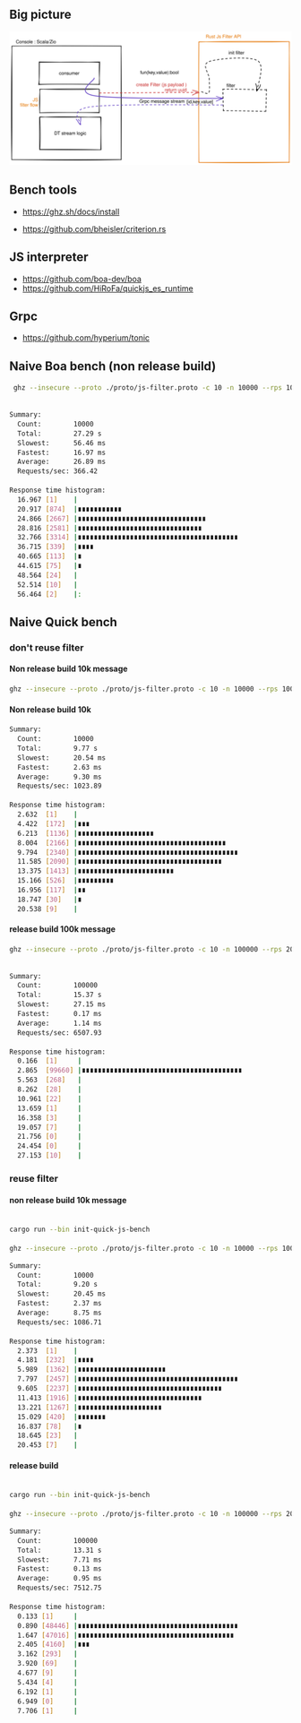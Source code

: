 ## Big picture
![](./doc/.excalidraw.svg)

## Bench tools
* https://ghz.sh/docs/install

* https://github.com/bheisler/criterion.rs


## JS interpreter

* https://github.com/boa-dev/boa
* https://github.com/HiRoFa/quickjs_es_runtime

## Grpc 
* https://github.com/hyperium/tonic


## Naive Boa bench (non release build)
```sh
 ghz --insecure --proto ./proto/js-filter.proto -c 10 -n 10000 --rps 10000  --call jsfilter.Filter.filter -d '{"js":"(payload) => payload.a===\'x\'","payload":"{\\"a\\":\\"x\\"}"}' 127.0.0.1:50051
```

```sh

Summary:
  Count:        10000
  Total:        27.29 s
  Slowest:      56.46 ms
  Fastest:      16.97 ms
  Average:      26.89 ms
  Requests/sec: 366.42

Response time histogram:
  16.967 [1]    |
  20.917 [874]  |∎∎∎∎∎∎∎∎∎∎∎
  24.866 [2667] |∎∎∎∎∎∎∎∎∎∎∎∎∎∎∎∎∎∎∎∎∎∎∎∎∎∎∎∎∎∎∎∎
  28.816 [2581] |∎∎∎∎∎∎∎∎∎∎∎∎∎∎∎∎∎∎∎∎∎∎∎∎∎∎∎∎∎∎∎
  32.766 [3314] |∎∎∎∎∎∎∎∎∎∎∎∎∎∎∎∎∎∎∎∎∎∎∎∎∎∎∎∎∎∎∎∎∎∎∎∎∎∎∎∎
  36.715 [339]  |∎∎∎∎
  40.665 [113]  |∎
  44.615 [75]   |∎
  48.564 [24]   |
  52.514 [10]   |
  56.464 [2]    |:

```


## Naive Quick bench  

### don't reuse filter

#### Non release build 10k message
```sh 
ghz --insecure --proto ./proto/js-filter.proto -c 10 -n 10000 --rps 10000  --call jsfilter.Filter.filter -d '{"js":"function filter(payload){ return payload.a===\'x\'}","payload":"{\\"a\\":\\"x\\"}"}' 127.0.0.1:50051

```
 #### Non release build 10k
```sh
Summary:
  Count:        10000
  Total:        9.77 s
  Slowest:      20.54 ms
  Fastest:      2.63 ms
  Average:      9.30 ms
  Requests/sec: 1023.89

Response time histogram:
  2.632  [1]    |
  4.422  [172]  |∎∎∎
  6.213  [1136] |∎∎∎∎∎∎∎∎∎∎∎∎∎∎∎∎∎∎∎
  8.004  [2166] |∎∎∎∎∎∎∎∎∎∎∎∎∎∎∎∎∎∎∎∎∎∎∎∎∎∎∎∎∎∎∎∎∎∎∎∎∎
  9.794  [2340] |∎∎∎∎∎∎∎∎∎∎∎∎∎∎∎∎∎∎∎∎∎∎∎∎∎∎∎∎∎∎∎∎∎∎∎∎∎∎∎∎
  11.585 [2090] |∎∎∎∎∎∎∎∎∎∎∎∎∎∎∎∎∎∎∎∎∎∎∎∎∎∎∎∎∎∎∎∎∎∎∎∎
  13.375 [1413] |∎∎∎∎∎∎∎∎∎∎∎∎∎∎∎∎∎∎∎∎∎∎∎∎
  15.166 [526]  |∎∎∎∎∎∎∎∎∎
  16.956 [117]  |∎∎
  18.747 [30]   |∎
  20.538 [9]    |

```
#### release build 100k message

```sh 
ghz --insecure --proto ./proto/js-filter.proto -c 10 -n 100000 --rps 20000  --call jsfilter.Filter.filter -d '{"js":"function filter(payload){ return payload.a===\'x\'}","payload":"{\\"a\\":\\"x\\"}"}' 127.0.0.1:50051

```

```sh

Summary:
  Count:        100000
  Total:        15.37 s
  Slowest:      27.15 ms
  Fastest:      0.17 ms
  Average:      1.14 ms
  Requests/sec: 6507.93

Response time histogram:
  0.166  [1]     |
  2.865  [99660] |∎∎∎∎∎∎∎∎∎∎∎∎∎∎∎∎∎∎∎∎∎∎∎∎∎∎∎∎∎∎∎∎∎∎∎∎∎∎∎∎
  5.563  [268]   |
  8.262  [28]    |
  10.961 [22]    |
  13.659 [1]     |
  16.358 [3]     |
  19.057 [7]     |
  21.756 [0]     |
  24.454 [0]     |
  27.153 [10]    |
```


### reuse filter

#### non release build 10k message
```sh 

cargo run --bin init-quick-js-bench

ghz --insecure --proto ./proto/js-filter.proto -c 10 -n 10000 --rps 10000  --call jsfilter.Filter.isMatchingFilter -d '{"id":"1","payload":"{\\"a\\":\\"x\\"}"}' 127.0.0.1:50051

```

```sh
Summary:
  Count:        10000
  Total:        9.20 s
  Slowest:      20.45 ms
  Fastest:      2.37 ms
  Average:      8.75 ms
  Requests/sec: 1086.71

Response time histogram:
  2.373  [1]    |
  4.181  [232]  |∎∎∎∎
  5.989  [1362] |∎∎∎∎∎∎∎∎∎∎∎∎∎∎∎∎∎∎∎∎∎∎
  7.797  [2457] |∎∎∎∎∎∎∎∎∎∎∎∎∎∎∎∎∎∎∎∎∎∎∎∎∎∎∎∎∎∎∎∎∎∎∎∎∎∎∎∎
  9.605  [2237] |∎∎∎∎∎∎∎∎∎∎∎∎∎∎∎∎∎∎∎∎∎∎∎∎∎∎∎∎∎∎∎∎∎∎∎∎
  11.413 [1916] |∎∎∎∎∎∎∎∎∎∎∎∎∎∎∎∎∎∎∎∎∎∎∎∎∎∎∎∎∎∎∎
  13.221 [1267] |∎∎∎∎∎∎∎∎∎∎∎∎∎∎∎∎∎∎∎∎∎
  15.029 [420]  |∎∎∎∎∎∎∎
  16.837 [78]   |∎
  18.645 [23]   |
  20.453 [7]    |

```
#### release build
```sh 

cargo run --bin init-quick-js-bench

ghz --insecure --proto ./proto/js-filter.proto -c 10 -n 100000 --rps 20000  --call jsfilter.Filter.isMatchingFilter -d '{"id":"1","payload":"{\\"a\\":\\"x\\"}"}' 127.0.0.1:50051

```

```sh
Summary:
  Count:        100000
  Total:        13.31 s
  Slowest:      7.71 ms
  Fastest:      0.13 ms
  Average:      0.95 ms
  Requests/sec: 7512.75

Response time histogram:
  0.133 [1]     |
  0.890 [48446] |∎∎∎∎∎∎∎∎∎∎∎∎∎∎∎∎∎∎∎∎∎∎∎∎∎∎∎∎∎∎∎∎∎∎∎∎∎∎∎∎
  1.647 [47016] |∎∎∎∎∎∎∎∎∎∎∎∎∎∎∎∎∎∎∎∎∎∎∎∎∎∎∎∎∎∎∎∎∎∎∎∎∎∎∎
  2.405 [4160]  |∎∎∎
  3.162 [293]   |
  3.920 [69]    |
  4.677 [9]     |
  5.434 [4]     |
  6.192 [1]     |
  6.949 [0]     |
  7.706 [1]     |

```